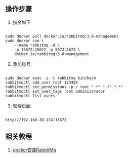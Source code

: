 ## 操作步骤

1. 指令如下

~~~ shell

sudo docker pull docker.io/rabbitmq:3.8-management
sudo docker run \
    --name rabbitmq -d \
    -p 15672:15672 -p 5672:5672 \
    docker.io/rabbitmq:3.8-management

~~~

2. 添加账号

~~~ shell

sudo docker exec -i -t rabbitmq bin/bash
rabbitmqctl add_user root 123456
rabbitmqctl set_permissions -p / root ".*" ".*" ".*"
rabbitmqctl set_user_tags root administrator
rabbitmqctl list_users

~~~

3. 管理页面

~~~

http://192.168.30.174:15672

~~~

## 相关教程

1. [docker安装RabbitMq](https://juejin.im/post/6844903970545090574)